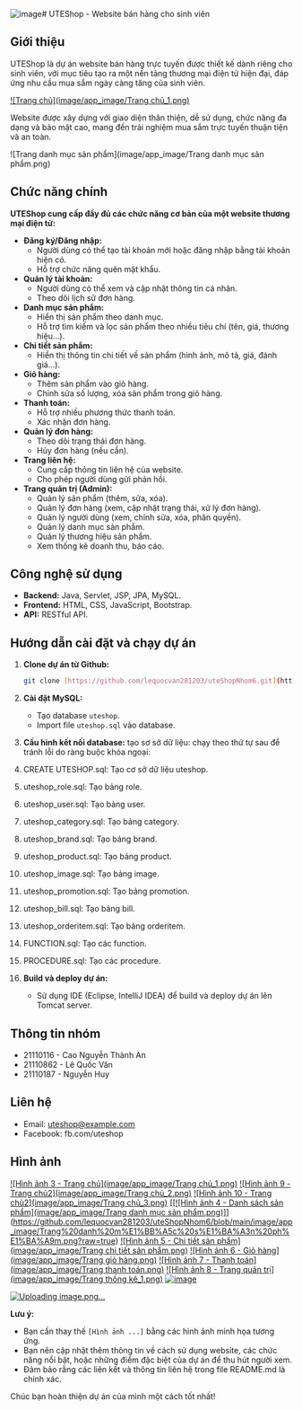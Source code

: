 ![image](https://github.com/user-attachments/assets/b6765f23-b2c2-401d-9be0-58c8d54a3076)# UTEShop - Website bán hàng cho sinh viên

## Giới thiệu

UTEShop là dự án website bán hàng trực tuyến được thiết kế dành riêng cho sinh viên, với mục tiêu tạo ra một nền tảng thương mại điện tử hiện đại, đáp ứng nhu cầu mua sắm ngày càng tăng của sinh viên. 

[![Trang chủ](image/app_image/Trang chủ_1.png)](https://github.com/lequocvan281203/uteShopNhom6/blob/main/image/app_image/Trang%20ch%E1%BB%A7_1.png?raw=true)

Website được xây dựng với giao diện thân thiện, dễ sử dụng, chức năng đa dạng và bảo mật cao, mang đến trải nghiệm mua sắm trực tuyến thuận tiện và an toàn.

![Trang danh mục sản phẩm](image/app_image/Trang danh mục sản phẩm.png)

## Chức năng chính

**UTEShop cung cấp đầy đủ các chức năng cơ bản của một website thương mại điện tử:**

* **Đăng ký/Đăng nhập:**
  * Người dùng có thể tạo tài khoản mới hoặc đăng nhập bằng tài khoản hiện có.
  * Hỗ trợ chức năng quên mật khẩu.
* **Quản lý tài khoản:**
  * Người dùng có thể xem và cập nhật thông tin cá nhân.
  * Theo dõi lịch sử đơn hàng.
* **Danh mục sản phẩm:**
  * Hiển thị sản phẩm theo danh mục.
  * Hỗ trợ tìm kiếm và lọc sản phẩm theo nhiều tiêu chí (tên, giá, thương hiệu...).
* **Chi tiết sản phẩm:**
  * Hiển thị thông tin chi tiết về sản phẩm (hình ảnh, mô tả, giá, đánh giá...).
* **Giỏ hàng:**
  * Thêm sản phẩm vào giỏ hàng.
  * Chỉnh sửa số lượng, xóa sản phẩm trong giỏ hàng.
* **Thanh toán:**
  * Hỗ trợ nhiều phương thức thanh toán.
  * Xác nhận đơn hàng.
* **Quản lý đơn hàng:**
  * Theo dõi trạng thái đơn hàng.
  * Hủy đơn hàng (nếu cần).
* **Trang liên hệ:**
  * Cung cấp thông tin liên hệ của website.
  * Cho phép người dùng gửi phản hồi.
* **Trang quản trị (Admin):**
  * Quản lý sản phẩm (thêm, sửa, xóa).
  * Quản lý đơn hàng (xem, cập nhật trạng thái, xử lý đơn hàng).
  * Quản lý người dùng (xem, chỉnh sửa, xóa, phân quyền).
  * Quản lý danh mục sản phẩm.
  * Quản lý thương hiệu sản phẩm.
  * Xem thống kê doanh thu, báo cáo.

## Công nghệ sử dụng

* **Backend:** Java, Servlet, JSP, JPA, MySQL.
* **Frontend:** HTML, CSS, JavaScript, Bootstrap.
* **API:** RESTful API.

## Hướng dẫn cài đặt và chạy dự án

1. **Clone dự án từ Github:**
   ```bash
   git clone [https://github.com/lequocvan281203/uteShopNhom6.git](https://github.com/lequocvan281203/uteShopNhom6.git)
   ```
2. **Cài đặt MySQL:** 
   * Tạo database `uteshop`.
   * Import file `uteshop.sql` vào database.
3. **Cấu hình kết nối database:**
tạo sơ sở dữ liệu:
chạy theo thứ tự sau để tránh lỗi do ràng buộc khóa ngoại:
0. CREATE UTESHOP.sql: Tạo cơ sở dữ liệu uteshop.
1. uteshop_role.sql: Tạo bảng role.
2. uteshop_user.sql: Tạo bảng user.
3. uteshop_category.sql: Tạo bảng category.
4. uteshop_brand.sql: Tạo bảng brand.
5. uteshop_product.sql: Tạo bảng product.
6. uteshop_image.sql: Tạo bảng image.
7. uteshop_promotion.sql: Tạo bảng promotion.
8. uteshop_bill.sql: Tạo bảng bill.
9. uteshop_orderitem.sql: Tạo bảng orderitem.
11. FUNCTION.sql: Tạo các function.
12. PROCEDURE.sql: Tạo các procedure.

4. **Build và deploy dự án:**
   * Sử dụng IDE (Eclipse, IntelliJ IDEA) để build và deploy dự án lên Tomcat server.

## Thông tin nhóm

* 21110116 - Cao Nguyễn Thành An
* 21110862 - Lê Quốc Văn
* 21110187 - Nguyễn Huy

## Liên hệ

* Email: uteshop@example.com
* Facebook: fb.com/uteshop

## Hình ảnh

[![Hình ảnh 3 - Trang chủ](image/app_image/Trang chủ_1.png)](https://github.com/lequocvan281203/uteShopNhom6/blob/main/image/app_image/Trang%20ch%E1%BB%A7_1.png?raw=true)
[![Hình ảnh 9 - Trang chủ2](image/app_image/Trang chủ_2.png)](https://github.com/lequocvan281203/uteShopNhom6/blob/main/image/app_image/Trang%20ch%E1%BB%A7_2.png?raw=true)
[![Hình ảnh 10 - Trang chủ2](image/app_image/Trang chủ_3.png)](https://github.com/lequocvan281203/uteShopNhom6/blob/main/image/app_image/Trang%20ch%E1%BB%A7_3.png?raw=true)
[[[![Hình ảnh 4 - Danh sách sản phẩm](image/app_image/Trang danh mục sản phẩm.png)]](https://github.com/lequocvan281203/uteShopNhom6/blob/main/image/app_image/Trang%20danh%20m%E1%BB%A5c%20s%E1%BA%A3n%20ph%E1%BA%A9m.png?raw=true)](https://github.com/lequocvan281203/uteShopNhom6/blob/main/image/app_image/Trang%20danh%20m%E1%BB%A5c%20s%E1%BA%A3n%20ph%E1%BA%A9m.png?raw=true)
[![Hình ảnh 5 - Chi tiết sản phẩm](image/app_image/Trang chi tiết sản phẩm.png)](https://github.com/lequocvan281203/uteShopNhom6/blob/main/image/app_image/Trang%20chi%20ti%E1%BA%BFt%20s%E1%BA%A3n%20ph%E1%BA%A9m.png?raw=true)
[![Hình ảnh 6 - Giỏ hàng](image/app_image/Trang giỏ hàng.png)](https://github.com/lequocvan281203/uteShopNhom6/blob/main/image/app_image/Trang%20gi%E1%BB%8F%20h%C3%A0ng.png?raw=true)
[![Hình ảnh 7 - Thanh toán](image/app_image/Trang thanh toán.png)](https://github.com/lequocvan281203/uteShopNhom6/blob/main/image/app_image/Trang%20thanh%20to%C3%A1n.png?raw=true)
[![Hình ảnh 8 - Trang quản trị](image/app_image/Trang thống kê_1.png)](https://github.com/lequocvan281203/uteShopNhom6/blob/main/image/app_image/Trang%20th%E1%BB%91ng%20k%C3%AA_1.png?raw=true)
[![image](https://github.com/user-attachments/assets/20649916-c737-4732-b5b5-641efd92761f)](https://github.com/lequocvan281203/uteShopNhom6/blob/main/image/app_image/Trang%20th%E1%BB%91ng%20k%C3%AA_2.png?raw=true)

[![Uploading image.png…]()](https://github.com/lequocvan281203/uteShopNhom6/blob/main/image/app_image/Trang%20qu%E1%BA%A3n%20l%C3%BD%20ng%C6%B0%E1%BB%9Di%20d%C3%B9ng.png?raw=true)


**Lưu ý:**

* Bạn cần thay thế `[Hình ảnh ...]` bằng các hình ảnh minh họa tương ứng.
* Bạn nên cập nhật thêm thông tin về cách sử dụng website, các chức năng nổi bật, hoặc những điểm đặc biệt của dự án để thu hút người xem.
* Đảm bảo rằng các liên kết và thông tin liên hệ trong file README.md là chính xác.

Chúc bạn hoàn thiện dự án của mình một cách tốt nhất!
